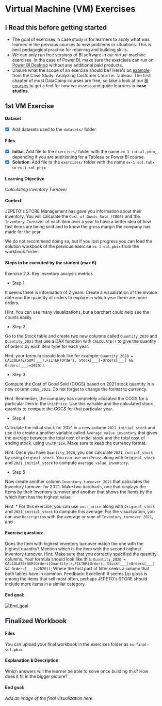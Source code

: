 # Virtual Machine (VM) Exercises

## :information_source: Read this before getting started
- The goal of exercises in case study is for learners to apply what was learned in the previous courses to new problems or situations. This is best pedagogical practice for retaining and building skills.
- We can only run free versions of BI software in our virtual machine exercises. In the case of Power BI, make sure the exercises can run on [Power BI Desktop](https://powerbi.microsoft.com/en-us/desktop/) without any additional paid products. 
- Unsure what the scope of an exercise should be? Here's an [example](https://campus.datacamp.com/courses/case-study-analyzing-customer-churn-in-tableau/exploratory-analysis-1?ex=4) from the Case Study: Analyzing Customer Churn in Tableau. The first chapter of most DataCamp courses are free, so take a look at our [BI courses](https://learn.datacamp.com/courses?technologies=Tableau&technologies=Power%20BI) to get a feel for how we assess and guide learners in **case studies**.


## 1st VM Exercise

#### Dataset

- [x] Add datasets used to the `datasets/` folder

#### Files

- [x] **Initial**: Add file to the `exercises/`  folder with the name `ex-1-intial.pbix`, depending if you are auditioning for a Tableau or Power BI course.
- [x] **Solution**: Add file to the `exercises/`  folder with the name `ex-1-sol.twbx` or `ex-1-sol.pbix`

#### Learning Objective

*Calculating Inventory Turnover*

#### Context
JEPETO's STORE Management has gave you information about their inventory. You will calculate the `Cost of Goods Sold (COGS)`  and the `Inventory Turnover` of each item over a year to have a better idea of how fast items are being sold and to know the gross margin the company has made for the year.

We do not recommend doing so, but if you lost progress you can load the solution workbook of the previous exercise `ex-1-sol.pbix` from the workbook folder.


#### Steps to be executed by the student (max 6)

Exercise 2.3. Key inventory analysis metrics 

- Step 1

It seems there is information of 2 years. Create a visualization of the invoice date and the quantity of orders to explore in which year there are more orders.

Hint: You can use many visualizations, but a barchart could help see the counts easily.

- Step 2

Go to the Stock table and create two new columns called `Quantity_2020` and `Quantity_2021` that use a DAX function with `CALCULATE()` to give the quantity of orders by each item type for each year.

Hint: your formula should look like for example: `Quantity_2020 = CALCULATE(SUM(___),FILTER(Orders, Stock[___]=Orders[___] && Orders[___]=2020))`.
 

- Step 3

Compute the Cost of Good Sold (COGS) based on 2021 stock quantity in a new column `COGS_2021`. Do not forget to change the format to currency.

Hint: 
Remember, the company has completely allocated the COGS for a particular item in the `UnitPrice`. Use this variable and the calculated stock quantity to compute the COGS for that particular year.

- Step 4

Calculate the initial stock for 2021 in a new column `2021_initial_stock` and use it to create a another variable called `Average_value_inventory` that gives the average between the total cost of initial stock and the total cost of ending stock, using `UnitPrice`. Make sure to keep the currency format.

Hint: Once you have `Quantity_2020`, you can calculate `2021_initial_stock` by using `Original_stock`.
You can use `unitPrice` along with `Original_stock` and `2021_initial_stock` to compute `Average_value_inventory`.

- Step 5

Now create another column `Inventory_turnover_2021` that calculates the Inventory turnover for 2021.
Make two barcharts, one that displays the Items by their Inventory turnover and another that shows the Items by the  which item has the highest value.

Hint: * For this exercise, you can use `unit_price` along with `Original_stock` and `2021_initial_stock` to compute this average.
For the visualization, you can use `Description` with the average or sum of `Inventory_turnover_2021`, and .


#### Exercise question:
Does the Item with highest inventory turnover match the one with the highest quantity? Mention which is the item with the second highest inventory turnover.
Hint: Make sure that you correctly specified the quantity columns. Your formula should look like this: `Quantity_2020 = CALCULATE(SUM(Orders[Quantity]),FILTER(Orders, Stock[___]=Orders[___] && Orders[___]=2020))`; Where the first part of filter seeks a column that both tables have in common.
Feedback: Excellent! It seems Lip gloss is among the items that sell most often, perhaps JEPETO's STORE should include more items in a similar category.

#### End goal:
![End_goal](End_goal.jpg)

## Finalized Workbook

#### Files
You can upload your final workbook in the exercises folder as `ex-final-sol.pbix`.

#### Explanation & Description
Which answers will the learner be able to solve once building this? How does it fit in the bigger picture?

#### End goal:

*Add an image of the final visualization here.*
